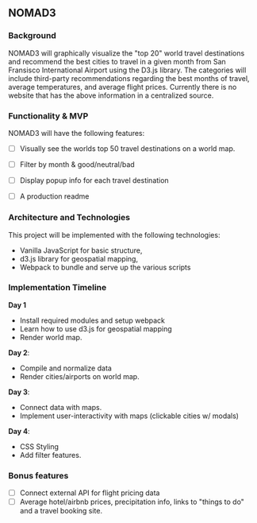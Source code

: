 ## NOMAD3

### Background

NOMAD3 will graphically visualize the "top 20" world travel destinations and recommend the best cities to travel in a given month from San Fransisco International Airport using the D3.js library. The categories will include third-party recommendations regarding the best months of travel, average temperatures, and average flight prices. Currently there is no website that has the above information in a centralized source.

### Functionality & MVP  

NOMAD3 will have the following features:  

- [ ] Visually see the worlds top 50 travel destinations on a world map.
- [ ] Filter by month & good/neutral/bad
- [ ] Display popup info for each travel destination
- [ ] A production readme


### Architecture and Technologies

This project will be implemented with the following technologies:

- Vanilla JavaScript for basic structure,
- d3.js library for geospatial mapping,
- Webpack to bundle and serve up the various scripts

### Implementation Timeline

**Day 1**
- Install required modules and setup webpack
- Learn how to use d3.js for geospatial mapping
- Render world map.

**Day 2**:
- Compile and normalize data
- Render cities/airports on world map.

**Day 3**:
- Connect data with maps.
- Implement user-interactivity with maps (clickable cities w/ modals)

**Day 4**:
- CSS Styling
- Add filter features.

### Bonus features

- [ ] Connect external API for flight pricing data
- [ ] Average hotel/airbnb prices, precipitation info, links to "things to do" and a travel booking site.
